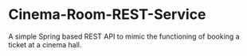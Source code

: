# Cinema-Room-REST-Service
A simple Spring based REST API to mimic the functioning of booking  a ticket at a cinema hall.
